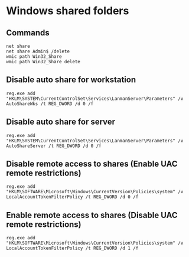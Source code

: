 # Windows shared folders

## Commands
```
net share
net share Admin$ /delete
wmic path Win32_Share
wmic path Win32_Share delete
```

## Disable auto share for workstation
```
reg.exe add "HKLM\SYSTEM\CurrentControlSet\Services\LanmanServer\Parameters" /v AutoShareWks /t REG_DWORD /d 0 /f
```

## Disable auto share for server
```
reg.exe add "HKLM\SYSTEM\CurrentControlSet\Services\LanmanServer\Parameters" /v AutoShareServer /t REG_DWORD /d 0 /f
```

## Disable remote access to shares (Enable UAC remote restrictions)
```
reg.exe add "HKLM\SOFTWARE\Microsoft\Windows\CurrentVersion\Policies\system" /v LocalAccountTokenFilterPolicy /t REG_DWORD /d 0 /f
```

## Enable remote access to shares (Disable UAC remote restrictions)
```
reg.exe add "HKLM\SOFTWARE\Microsoft\Windows\CurrentVersion\Policies\system" /v LocalAccountTokenFilterPolicy /t REG_DWORD /d 1 /f
```
